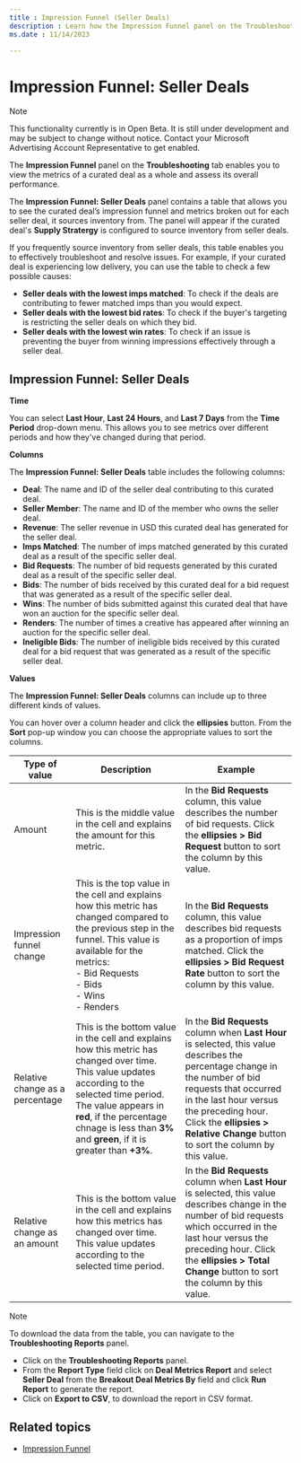 ```yaml
---
title : Impression Funnel (Seller Deals)
description : Learn how the Impression Funnel panel on the Troubleshooting tab enables you to view the metrics of a curated deal as a whole and assess its overall performance.
ms.date : 11/14/2023

---
```



# Impression Funnel: Seller Deals 

> [!NOTE]
> This functionality currently is in Open Beta. It is still under development and may be subject to change without notice. Contact your Microsoft Advertising Account Representative to get enabled.

The **Impression Funnel** panel on the **Troubleshooting** tab enables you to view the metrics of a curated deal as a whole and assess its overall
performance.

The **Impression Funnel: Seller Deals** panel contains a table that allows you to see the curated deal’s impression funnel and metrics broken out for each seller deal, it sources inventory from. The panel will appear if the curated deal's **Supply Stratergy** is configured to source inventory from seller deals.

If you frequently source inventory from seller deals, this table enables
you to effectively troubleshoot and resolve issues. For example, if your
curated deal is experiencing low delivery, you can use the table to
check a few possible causes:

- **Seller deals with the lowest imps matched**: To check if the deals
  are contributing to fewer matched imps than you would expect.
- **Seller deals with the lowest bid rates**: To check if the buyer's
  targeting is restricting the seller deals on which they bid.
- **Seller deals with the lowest win rates**: To check if an issue is
  preventing the buyer from winning impressions effectively through a
  seller deal.

## Impression Funnel: Seller Deals

**Time**

You can select **Last Hour**, **Last 24 Hours**, and **Last 7 Days** from the **Time Period** drop-down menu. This allows you to see metrics over different periods and how they've changed during that period.

**Columns**

The **Impression Funnel: Seller Deals** table includes the following columns:

- **Deal**: The name and ID of the seller deal contributing to this
  curated deal.
- **Seller Member**: The name and ID of the member who owns the seller
  deal.
- **Revenue**: The seller revenue in USD this curated deal has generated
  for the seller deal.
- **Imps Matched**: The number of imps matched generated by this curated
  deal as a result of the specific seller deal.
- **Bid Requests**: The number of bid requests generated by this curated
  deal as a result of the specific seller deal.
- **Bids**: The number of bids received by this curated deal for a bid
  request that was generated as a result of the specific seller deal.
- **Wins**: The number of bids submitted against this curated deal that
  have won an auction for the specific seller deal.
- **Renders**: The number of times a creative has appeared after winning
  an auction for the specific seller deal.
- **Ineligible Bids**: The number of ineligible bids received by this
  curated deal for a bid request that was generated as a result of the
  specific seller deal.

**Values**

The **Impression Funnel: Seller Deals** columns can include up to three different kinds of values.

You can hover over a column header and click the **ellipsies** button. From the **Sort** pop-up window you can choose the appropriate values to sort the columns.

| Type of value                   | Description                                                                                                                                                                                                                                                 | Example                                                                                                                                                                                                                                                                  |
|---------------------------------|-------------------------------------------------------------------------------------------------------------------------------------------------------------------------------------------------------------------------------------------------------------|--------------------------------------------------------------------------------------------------------------------------------------------------------------------------------------------------------------------------------------------------------------------------|
| Amount                          | This is the middle value in the cell and explains the amount for this metric.                                                                                                                                                                               | In the **Bid Requests** column, this value describes the number of bid requests. Click the **ellipsies > Bid Request** button to sort the column by this value.                                                                                                                   |
| Impression funnel change        | This is the top value in the cell and explains how this metric has changed compared to the previous step in the funnel. This value is available for the metrics: <br>- Bid Requests <br>- Bids <br> - Wins <br> - Renders                                                             | In the **Bid Requests** column, this value describes bid requests as a proportion of imps matched. Click the **ellipsies > Bid Request Rate** button to sort the column by this value.                                                                                           |
| Relative change as a percentage | This is the bottom value in the cell and explains how this metric has changed over time. This value updates according to the selected time period. The value appears in **red**, if the percentage chnage is less than **3%** and **green**, if it is greater than **+3%**. | In the **Bid Requests** column when **Last Hour** is selected, this value describes the percentage change in the number of bid requests that occurred in the last hour versus the preceding hour. Click the **ellipsies > Relative Change** button to sort the column by this value. |
| Relative change as an amount    | This is the bottom value in the cell and explains how this metrics has changed over time. This value updates according to the selected time period.                                                                                                         | In the **Bid Requests** column when **Last Hour** is selected, this value describes change in the number of bid requests which occurred in the last hour versus the preceding hour. Click the **ellipsies > Total Change** button to sort the column by this value.                   |

> [!NOTE]
> To download the data from the table, you can navigate to the **Troubleshooting Reports** panel.
>
> - Click on the **Troubleshooting Reports** panel.
> - From the **Report Type** field click on **Deal Metrics Report** and select **Seller Deal** from the **Breakout Deal Metrics By** field and click **Run Report** to generate the report.
> - Click on **Export to CSV**, to download the report in CSV format.

## Related topics

- [Impression Funnel](curate-impression-funnel.md)
